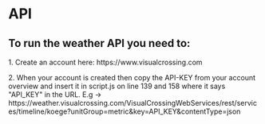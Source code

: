 # API

<h2><Strong>To run the weather API you need to:</Strong></h2>

<p>1. Create an account here: https://www.visualcrossing.com</p>
<p>2. When your account is created then copy the API-KEY from your account overview and insert it in script.js on line 139 and 158 where it says "API_KEY" in the URL.
E.g -> https://weather.visualcrossing.com/VisualCrossingWebServices/rest/services/timeline/koege?unitGroup=metric&key=API_KEY&contentType=json</p>
